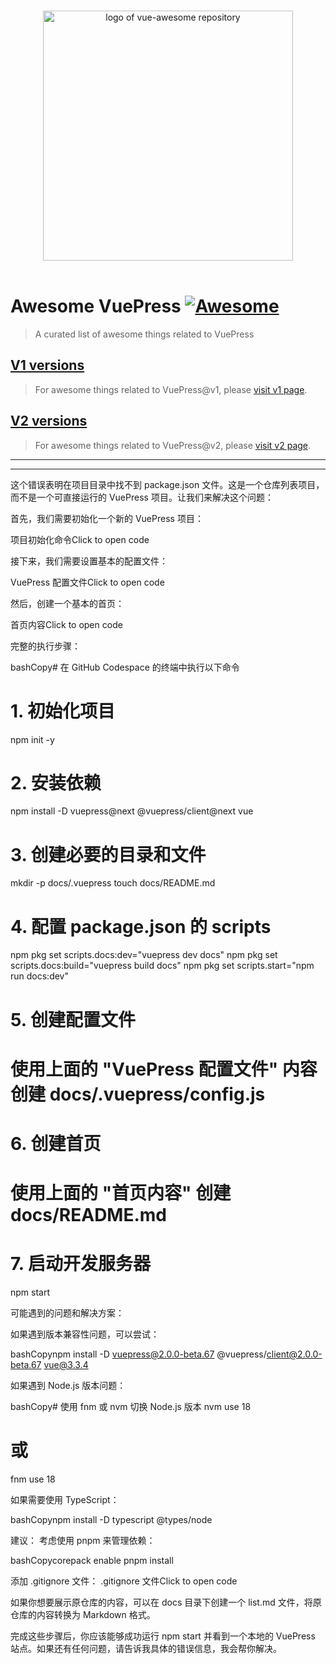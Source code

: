 <p align="center">
  <br>
  <img width="400" src="./logo.png" alt="logo of vue-awesome repository">
  <br>
  <br>
</p>

# Awesome VuePress [![Awesome](https://cdn.rawgit.com/sindresorhus/awesome/d7305f38d29fed78fa85652e3a63e154dd8e8829/media/badge.svg)](https://github.com/sindresorhus/awesome)

> A curated list of awesome things related to VuePress

## [V1 versions](v1.md)

> For awesome things related to VuePress@v1, please [visit v1 page](v1.md).

## [V2 versions](v2.md)

> For awesome things related to VuePress@v2, please [visit v2 page](v2.md).
---
---
这个错误表明在项目目录中找不到 package.json 文件。这是一个仓库列表项目，而不是一个可直接运行的 VuePress 项目。让我们来解决这个问题：

首先，我们需要初始化一个新的 VuePress 项目：

项目初始化命令Click to open code

接下来，我们需要设置基本的配置文件：

VuePress 配置文件Click to open code

然后，创建一个基本的首页：

首页内容Click to open code

完整的执行步骤：

bashCopy# 在 GitHub Codespace 的终端中执行以下命令

# 1. 初始化项目
npm init -y

# 2. 安装依赖
npm install -D vuepress@next @vuepress/client@next vue

# 3. 创建必要的目录和文件
mkdir -p docs/.vuepress
touch docs/README.md

# 4. 配置 package.json 的 scripts
npm pkg set scripts.docs:dev="vuepress dev docs"
npm pkg set scripts.docs:build="vuepress build docs"
npm pkg set scripts.start="npm run docs:dev"

# 5. 创建配置文件
# 使用上面的 "VuePress 配置文件" 内容创建 docs/.vuepress/config.js

# 6. 创建首页
# 使用上面的 "首页内容" 创建 docs/README.md

# 7. 启动开发服务器
npm start

可能遇到的问题和解决方案：


如果遇到版本兼容性问题，可以尝试：

bashCopynpm install -D vuepress@2.0.0-beta.67 @vuepress/client@2.0.0-beta.67 vue@3.3.4

如果遇到 Node.js 版本问题：

bashCopy# 使用 fnm 或 nvm 切换 Node.js 版本
nvm use 18
# 或
fnm use 18

如果需要使用 TypeScript：

bashCopynpm install -D typescript @types/node

建议：
考虑使用 pnpm 来管理依赖：

bashCopycorepack enable
pnpm install

添加 .gitignore 文件：
.gitignore 文件Click to open code

如果你想要展示原仓库的内容，可以在 docs 目录下创建一个 list.md 文件，将原仓库的内容转换为 Markdown 格式。

完成这些步骤后，你应该能够成功运行 npm start 并看到一个本地的 VuePress 站点。如果还有任何问题，请告诉我具体的错误信息，我会帮你解决。
